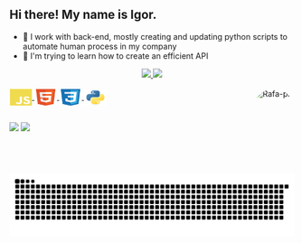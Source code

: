 ## Hi there! My name is Igor.

- 🔭 I work with back-end, mostly creating and updating python scripts to automate human process in my company
- 🌱 I'm trying to learn how to create an efficient API

<!-- Github Status -->
<div align="center">
  <a href="https://github.com/igormarques1170670">
  <img height="180em" src="https://github-readme-stats.vercel.app/api?username=igormarques1170670&show_icons=true&theme=dracula&include_all_commits=true&count_private=true"/>
  <img height="180em" src="https://github-readme-stats.vercel.app/api/top-langs/?username=igormarques1170670&layout=compact&langs_count=7&theme=dracula"/>
</div>
<!-- Tech Images -->  
<div style="display: inline_block"><br>
  <img align="center" alt="Irgo-Js" height="30" width="40" src="https://raw.githubusercontent.com/devicons/devicon/master/icons/javascript/javascript-plain.svg">
  <img align="center" alt="Irgo-HTML" height="30" width="40" src="https://raw.githubusercontent.com/devicons/devicon/master/icons/html5/html5-original.svg">
  <img align="center" alt="Irgo-CSS" height="30" width="40" src="https://raw.githubusercontent.com/devicons/devicon/master/icons/css3/css3-original.svg">
  <img align="center" alt="Irgo-Python" height="30" width="40" src="https://raw.githubusercontent.com/devicons/devicon/master/icons/python/python-original.svg">
  <img align="right" alt="Rafa-pic" height="150" style="border-radius:50px;" src="https://media.discordapp.net/attachments/529403793939496983/909947362716307516/806b4d5097133b0f84a8ec6363f2e1aa.gif?width=676&height=676">
</div>
  
  ##
<!-- Social Media -->  
<div> 
  <a href = "mailto:igorsenamarques@hotmail.com"><img src="https://img.shields.io/badge/-Gmail-%23333?style=for-the-badge&logo=gmail&logoColor=white" target="_blank"></a>
  <a href="https://www.linkedin.com/in/igorsenam/" target="_blank"><img src="https://img.shields.io/badge/-LinkedIn-%230077B5?style=for-the-badge&logo=linkedin&logoColor=white" target="_blank"></a> 
 
  ![Snake animation](https://github.com/igormarques1170670/igormarques1170670/blob/output/github-contribution-grid-snake.svg)
</div>
